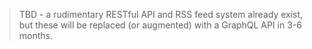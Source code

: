 > TBD - a rudimentary RESTful API and RSS feed system already exist, but these will be replaced \(or augmented\) with a GraphQL API in 3-6 months.



